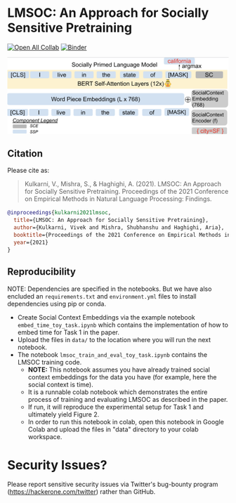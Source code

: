 # LMSOC: An Approach for Socially Sensitive Pretraining

[![Open All Collab](https://colab.research.google.com/assets/colab-badge.svg)](https://colab.research.google.com/github/twitter-research/lmsoc) [![Binder](https://mybinder.org/badge_logo.svg)](https://mybinder.org/v2/gh/twitter-research/lmsoc/HEAD)


![image](lmsoc.png)

## Citation

Please cite as:

> Kulkarni, V., Mishra, S., & Haghighi, A. (2021). LMSOC: An Approach for Socially Sensitive Pretraining. Proceedings of the 2021 Conference on Empirical Methods in Natural Language Processing: Findings.


```bibtex
@inproceedings{kulkarni2021lmsoc,
  title={LMSOC: An Approach for Socially Sensitive Pretraining},
  author={Kulkarni, Vivek and Mishra, Shubhanshu and Haghighi, Aria},
  booktitle={Proceedings of the 2021 Conference on Empirical Methods in Natural Language Processing: Findings},
  year={2021}
}
```

## Reproducibility

NOTE: Dependencies are specified in the notebooks. But we have also encluded an `requirements.txt` and `environment.yml` files to install dependencies using pip or conda. 

* Create Social Context Embeddings via the example notebook `embed_time_toy_task.ipynb` which contains the implementation of how to embed time for Task 1 in the paper.
* Upload the files in `data/` to the location where you will run the next notebook. 
* The notebook `lmsoc_train_and_eval_toy_task.ipynb` contains the LMSOC training code. 
  * **NOTE:** This notebook assumes you have already trained social context embeddings for the data you have (for example, here the social context is time).
  * It is a runnable colab notebook which demonstrates the entire process of training and evaluating LMSOC as described in the paper. 
  * If run, it will reproduce the experimental setup for Task 1 and ultimately yield Figure 2. 
  * In order to run this notebook in colab, open this notebook in Google Colab and upload the files in "data" directory to your colab workspace. 


# Security Issues?

Please report sensitive security issues via Twitter's bug-bounty program (https://hackerone.com/twitter) rather than GitHub.
